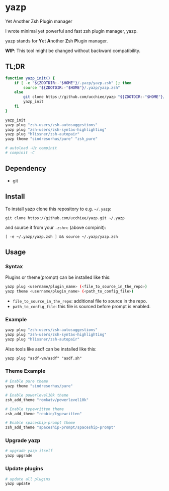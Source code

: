 # yazp

Yet Another Zsh Plugin manager

I wrote minimal yet powerful and fast zsh plugin manager, yazp.

yazp stands for **Y**et **A**nother **Z**sh **P**lugin manager.

**WIP**: This tool might be changed without backward compatibility.

## TL;DR

```sh
function yazp_init() {
    if [ -e "${ZDOTDIR:-"$HOME"}/.yazp/yazp.zsh" ]; then
        source "${ZDOTDIR:-"$HOME"}/.yazp/yazp.zsh"
    else
        git clone https://github.com/ucchiee/yazp "${ZDOTDIR:-"$HOME"}/.yazp"
        yazp_init
    fi
}

yazp_init
yazp plug "zsh-users/zsh-autosuggestions"
yazp plug "zsh-users/zsh-syntax-highlighting"
yazp plug "hlissner/zsh-autopair"
yazp theme "sindresorhus/pure" "zsh_pure"

# autoload -Uz compinit
# compinit -C
```

## Dependency

- git

## Install

To install yazp clone this repository to e.g. `~/.yazp`:

```
git clone https://github.com/ucchiee/yazp.git ~/.yazp
```

and source it from your `.zshrc` (above compinit):

```
[ -e ~/.yazp/yazp.zsh ] && source ~/.yazp/yazp.zsh
```

## Usage

### Syntax

Plugins or theme(prompt) can be installed like this:

```sh
yazp plug <username/plugin_name> (<file_to_source_in_the_repo>)
yazp theme <username/plugin_name> (<path_to_config_file>)
```

- `file_to_source_in_the_repo`: additional file to source in the repo.
- `path_to_config_file`: this file is sourced before prompt is enabled.

### Example

```sh
yazp plug "zsh-users/zsh-autosuggestions"
yazp plug "zsh-users/zsh-syntax-highlighting"
yazp plug "hlissner/zsh-autopair"
```

Also tools like asdf can be installed like this:

```
yazp plug "asdf-vm/asdf" "asdf.sh"
```

### Theme Example

```sh
# Enable pure theme
yazp theme "sindresorhus/pure"

# Enable powerlevel10k theme
zsh_add_theme "romkatv/powerlevel10k"

# Enable typewritten theme
zsh_add_theme "reobin/typewritten"

# Enable spaceship-prompt theme
zsh_add_theme "spaceship-prompt/spaceship-prompt"
```

### Upgrade yazp

```sh
# upgrade yazp itself
yazp upgrade
```

### Update plugins

```sh
# update all plugins
yazp update
```
